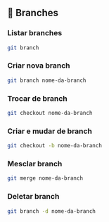 ## 🌱 Branches

### Listar branches
```bash
git branch
```

### Criar nova branch
```bash
git branch nome-da-branch
```

### Trocar de branch
```bash
git checkout nome-da-branch
```

### Criar e mudar de branch
```bash
git checkout -b nome-da-branch
```

### Mesclar branch
```bash
git merge nome-da-branch
```

### Deletar branch
```bash
git branch -d nome-da-branch
```